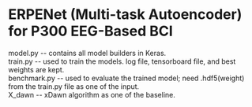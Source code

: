 # ERPENet (Multi-task Autoencoder) for P300 EEG-Based BCI
model.py -- contains all model builders in Keras.  
train.py -- used to train the models. log file, tensorboard file, and best weights are kept.  
benchmark.py -- used to evaluate the trained model; need .hdf5(weight) from the train.py file as one of the input.  
X_dawn -- xDawn algorithm as one of the baseline.  
